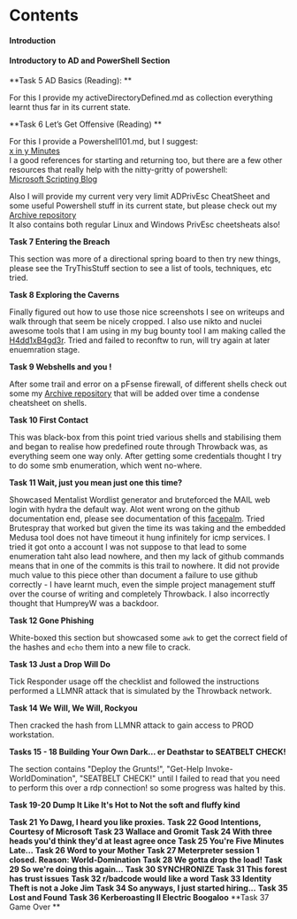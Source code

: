 # Contents

#### Introduction
#### Introductory to AD and PowerShell Section
**Task 5 AD Basics (Reading): **  

For this I provide my activeDirectoryDefined.md as collection everything learnt thus far in its current state.

**Task 6 Let’s Get Offensive (Reading) **

For this I provide a Powershell101.md, but I suggest:  
[x in y Minutes](https://learnxinyminutes.com/docs/powershell/)  
I a good references for starting and returning too, but there are a few other resources that really help with the nitty-gritty of powershell:  
[Microsoft Scripting Blog](https://devblogs.microsoft.com/scripting/)  

Also I will provide my current very very limit ADPrivEsc CheatSheet and some useful Powershell stuff in its current state, but please check out my [Archive repository](https://github.com/7RU7H/Archive)  
It also contains both regular Linux and Windows PrivEsc cheetsheats also! 

**Task 7 Entering the Breach**

This section was more of a directional spring board to then try new things, please see the TryThisStuff section to see a list of tools, techniques, etc tried. 

**Task 8 Exploring the Caverns**

Finally figured out how to use those nice screenshots I see on writeups and walk through that seem be nicely cropped. I also use nikto and nuclei awesome tools that I am using in my bug bounty tool I am making called the [H4dd1xB4gd3r](https://github.com/7RU7H/H4dd1xB4dg3r). Tried and failed to reconftw to run, will try again at later enuemration stage.

**Task 9  Webshells and you !**

After some trail and error on a pFsense firewall, of different shells check out some my [Archive repository](https://github.com/7RU7H/Archive/shells.md) that will be added over time a condense cheatsheet on shells. 

**Task 10 First Contact**

This was black-box from this point tried various shells and stabilising them and began to realise how predefined route through Throwback was, as everything seem one way only. After getting some credentials thought I try to do some smb enumeration, which went no-where. 

**Task 11 Wait, just you mean just one this time?**

Showcased Mentalist Wordlist generator and bruteforced the MAIL web login with hydra the default way. Alot went wrong on the github documentation end, please see documentation of this [facepalm](Wait-just-you-mean-just-one-this-time/Waitwhathappened). Tried Brutespray that worked but given the time its was taking and the embedded Medusa tool does not have timeout it hung infinitely for icmp services. I tried it got onto a account I was not suppose to that lead to some enumeration taht also lead nowhere, and then my lack of github commands means that in one of the commits is this trail to nowhere. It did not provide much value to this piece other than document a failure to use github correctly - I have learnt much, even the simple project management stuff over the course of writing and completely Throwback. I also incorrectly thought that HumpreyW was a backdoor.

**Task 12 Gone Phishing**

White-boxed this section but showcased some `awk` to get the correct field of the hashes and `echo` them into a new file to crack.

**Task 13 Just a Drop Will Do** 

Tick Responder usage off the checklist and followed the instructions performed a LLMNR attack that is simulated by the Throwback network.

**Task 14 We Will, We Will, Rockyou**

Then cracked the hash from LLMNR attack to gain access to PROD workstation.

**Tasks 15 - 18 Building Your Own Dark... er Deathstar to SEATBELT CHECK!**

The section contains "Deploy the Grunts!", "Get-Help Invoke-WorldDomination", "SEATBELT CHECK!" until I failed to read that you need to perform this over a rdp connection! so some progress was halted by this.


**Task 19-20  Dump It Like It's Hot to Not the soft and fluffy kind**


**Task 21 Yo Dawg, I heard you like proxies.**
**Task 22 Good Intentions, Courtesy of Microsoft**
**Task 23 Wallace and Gromit**
**Task 24 With three heads you'd think they'd at least agree once**
**Task 25 You're Five Minutes Late...**
**Task 26 Word to your Mother**
**Task 27 Meterpreter session 1 closed. Reason: World-Domination**
**Task 28 We gotta drop the load!**
**Task 29 So we're doing this again...**
**Task 30 SYNCHRONIZE**
**Task 31 This forest has trust issues**
**Task 32 r/badcode would like a word**
**Task 33 Identity Theft is not a Joke Jim**
**Task 34 So anyways, I just started hiring...**
**Task 35 Lost and Found**
**Task 36 Kerberoasting II Electric Boogaloo**
**Task 37 Game Over **
